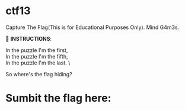 
# ctf13
Capture The Flag(This is for Educational Purposes Only). Mind G4m3s.

📝 **INSTRUCTIONS**:

In the puzzle I'm the first, \
In the puzzle I'm the fifth, \
In the puzzle I'm the last. \

So where's the flag hiding?

# Sumbit the flag here:
